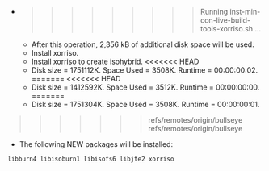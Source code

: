 * >>>>>>>>> Running inst-min-con-live-build-tools-xorriso.sh ...
  * After this operation, 2,356 kB of additional disk space will be used.
  * Install xorriso.
  * Install xorriso to create isohybrid.
<<<<<<< HEAD
  * Disk size = 1751112K. Space Used = 3508K. Runtime = 00:00:00:02.
=======
<<<<<<< HEAD
  * Disk size = 1412592K. Space Used = 3512K. Runtime = 00:00:00:00.
=======
  * Disk size = 1751304K. Space Used = 3508K. Runtime = 00:00:00:01.
>>>>>>> refs/remotes/origin/bullseye
>>>>>>> refs/remotes/origin/bullseye
  * The following NEW packages will be installed:
  ```bash
libburn4 libisoburn1 libisofs6 libjte2 xorriso
  ```

